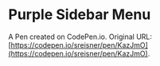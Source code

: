 # Purple Sidebar Menu

A Pen created on CodePen.io. Original URL: [https://codepen.io/sreisner/pen/KazJmO](https://codepen.io/sreisner/pen/KazJmO).


